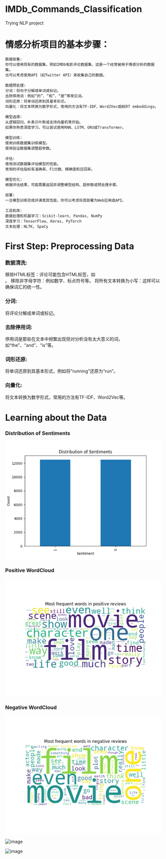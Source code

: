 # IMDb_Commands_Classification
Trying NLP project

# 情感分析项目的基本步骤：
```
数据收集:
你可以使用现有的数据集，例如IMDb电影评论数据集，这是一个经常被用于情感分析的数据集。
也可以考虑使用API（如Twitter API）来收集自己的数据。

数据预处理:
分词：将句子分解成单词或标记。
去除停用词：例如“的”、“和”、“是”等常见词。
词形还原：将单词还原到其基本形式。
向量化：将文本转换为数字形式，常用的方法有TF-IDF、Word2Vec或BERT embeddings。

模型选择:
从逻辑回归、朴素贝叶斯或支持向量机等开始。
如果你熟悉深度学习，可以尝试使用RNN、LSTM、GRU或Transformer。

模型训练:
使用训练数据集训练模型。
使用验证数据集调整超参数。

评估:
使用测试数据集评估模型的性能。
常用的评估指标有准确率、F1分数、精确度和召回率。

模型优化:
根据评估结果，可能需要返回并调整模型结构、超参数或预处理步骤。

部署:
一旦模型训练完成并满意其性能，你可以考虑将其部署为Web应用或API。

工具和库:
数据处理和机器学习：Scikit-learn, Pandas, NumPy
深度学习：TensorFlow, Keras, PyTorch
文本处理：NLTK, SpaCy
```

# First Step: Preprocessing Data

### 数据清洗:
移除HTML标签：评论可能包含HTML标签，如<br>。
移除非字母字符：例如数字、标点符号等。
将所有文本转换为小写：这样可以确保词汇的统一性。

### 分词:
将评论分解成单词或标记。

### 去除停用词:
停用词是那些在文本中频繁出现但对分析没有太大意义的词，如“the”、“and”、“is”等。

### 词形还原:
将单词还原到其基本形式，例如将“running”还原为“run”。

### 向量化:
将文本转换为数字形式，常用的方法有TF-IDF、Word2Vec等。

# Learning about the Data

### Distribution of Sentiments
![image](https://github.com/Bruce0921/IMDb_Commands_Classification/blob/main/graphs/Distribution_of_Sentiments.jpg)

### Positive WordCloud
![image](https://github.com/Bruce0921/IMDb_Commands_Classification/blob/main/graphs/MostFrequentPositive.jpg)

### Negative WordCloud
![image](https://github.com/Bruce0921/IMDb_Commands_Classification/blob/main/graphs/MostFrequentNegative.jpg)

![image]([t-SNE_visutalization_word2vecEmbeddings.jpg](https://github.com/Bruce0921/IMDb_Commands_Classification/blob/main/graphs/t-SNE_visutalization_word2vecEmbeddings.jpg)https://github.com/Bruce0921/IMDb_Commands_Classification/blob/main/graphs/t-SNE_visutalization_word2vecEmbeddings.jpg)


![image]([regression_model_trained.png](https://github.com/Bruce0921/IMDb_Commands_Classification/blob/main/graphs/regression_model_trained.png)https://github.com/Bruce0921/IMDb_Commands_Classification/blob/main/graphs/regression_model_trained.png)
